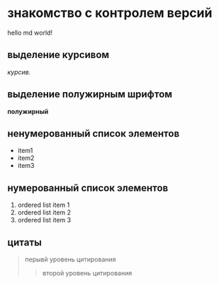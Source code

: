 # знакомство с контролем версий

hello md world!

## выделение курсивом

*курсив.*


## выделение полужирным шрифтом

**полужирный**


## ненумерованный список элементов

* item1
* item2
* item3

## нумерованный список элементов

1. ordered list item 1
2. ordered list item 2
3. ordered list item 3

## цитаты

> перывй уровень цитирования
>> второй уровень цитирования

